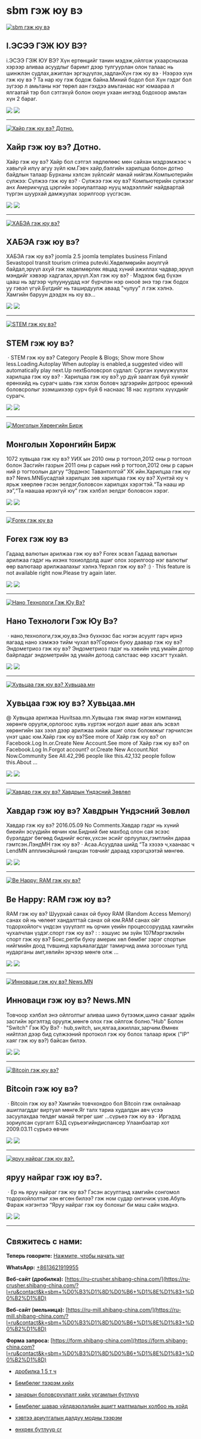 # sbm гэж юу вэ

<a href="https://swt.shibang-china.com/?l=ru&img&k=sbm+%D0%B3%D1%8D%D0%B6+%D1%8E%D1%83+%D0%B2%D1%8D" target="_blank">![sbm гэж юу вэ](http://static.shibang-china.com/all-800x300/571.jpg)</a>

## I.ЭСЭЭ ГЭЖ ЮУ ВЭ?
i.ЭСЭЭ ГЭЖ ЮУ ВЭ? Хүн ертөнцийг танин мэдэж,ойлгож ухаарсныхаа хэрээр аливаа асуудлыг баримт дээр тулгуурлан олон талаас нь шинжлэн судлах,ажиглан эргэцүүлэх,задланХүн гэж юу вэ&nbsp;&#0183;&#32;Нээрээ хүн гэж юу вэ ? Та нар юу гэж бодож байна.Миний бодол бол Хүн гэдэг бол зүгээр л амьтаны нэг төрөл аан гэхдээ амьтанаас нэг юмаараа л ялгаатай тэр бол сэтгэхүй болон оюун ухаан ингээд бодохоор амьтан хүн 2 бараг.


<a href="https://whatsapp.shibangsoft.com/WhatsApp.php" target="_blank" title="WhatsApp">![](http://static.shibang-china.com/icon/whatsapp.png)</a> <a href="https://swt.shibang-china.com/?l=ru&icon&k=sbm+%D0%B3%D1%8D%D0%B6+%D1%8E%D1%83+%D0%B2%D1%8D" target="_blank">![](http://static.shibang-china.com/icon/chat-ru.png)</a>

---

<a href="https://swt.shibang-china.com/?l=ru&img&k=sbm+%D0%B3%D1%8D%D0%B6+%D1%8E%D1%83+%D0%B2%D1%8D" target="_blank">![Хайр гэж юу вэ? Дотно.](http://static.shibang-china.com/all-800x300/1156.jpg)</a>

## Хайр гэж юу вэ? Дотно.
Хайр гэж юу вэ? Хайр бол сэтгэл хөдлөлөөс мөн сайхан мэдрэмжээс ч хавьгүй илүү агуу зүйл юм.Гэвч хайр,бэлгийн харилцаа болон дотно байдлын талаар Бурханы хэлсэн зүйлсийг манай нийгэм.Компьютерийн сүлжээ: Сүлжээ гэж юу вэ?&nbsp;&#0183;&#32;Сүлжээ гэж юу вэ? Компьютерийн сүлжээг анх Америкчууд цэргийн зориулалтаар нууц мэдээллийг найдвартай түргэн шуурхай дамжуулах зорилгоор үүсгэсэн.


<a href="https://whatsapp.shibangsoft.com/WhatsApp.php" target="_blank" title="WhatsApp">![](http://static.shibang-china.com/icon/whatsapp.png)</a> <a href="https://swt.shibang-china.com/?l=ru&icon&k=sbm+%D0%B3%D1%8D%D0%B6+%D1%8E%D1%83+%D0%B2%D1%8D" target="_blank">![](http://static.shibang-china.com/icon/chat-ru.png)</a>

---

<a href="https://swt.shibang-china.com/?l=ru&img&k=sbm+%D0%B3%D1%8D%D0%B6+%D1%8E%D1%83+%D0%B2%D1%8D" target="_blank">![ХАБЭА гэж юу вэ?](http://static.shibang-china.com/all-800x300/514.jpg)</a>

## ХАБЭА гэж юу вэ?
ХАБЭА гэж юу вэ? joomla 2.5 joomla templates business Finland Sevastopol transit tourism crimea putevki.Хөдөлмөрийн аюулгүй байдал,эрүүл ахуй гэж хөдөлмөрлөх явцад хүний ажиллах чадвар,эрүүл мэндийг хэвээр хадгалах,эрүүл.Хэл гэж юу вэ?&nbsp;&#0183;&#32;Мэдээж бид бүхэн цааш нь эдгээр чулуунуудад нэг бүрчлэн нэр онооё энэ тэр гэж бодох уу гэвэл үгүй.Бүгдийг нь таширдуулж аваад &quot;чулуу&quot; л гэж хэлнэ. Хамгийн баруун дээдэх нь юу вэ…


<a href="https://whatsapp.shibangsoft.com/WhatsApp.php" target="_blank" title="WhatsApp">![](http://static.shibang-china.com/icon/whatsapp.png)</a> <a href="https://swt.shibang-china.com/?l=ru&icon&k=sbm+%D0%B3%D1%8D%D0%B6+%D1%8E%D1%83+%D0%B2%D1%8D" target="_blank">![](http://static.shibang-china.com/icon/chat-ru.png)</a>

---

<a href="https://swt.shibang-china.com/?l=ru&img&k=sbm+%D0%B3%D1%8D%D0%B6+%D1%8E%D1%83+%D0%B2%D1%8D" target="_blank">![STEM гэж юу вэ?](http://static.shibang-china.com/all-800x300/1493.jpg)</a>

## STEM гэж юу вэ?
&nbsp;&#0183;&#32;STEM гэж юу вэ? Category People &amp; Blogs; Show more Show less.Loading.Autoplay When autoplay is enabled,a suggested video will automatically play next.Up nextБоловсрол судлал: Сурган хүмүүжүүлэх харилцаа гэж юу вэ?&nbsp;&#0183;&#32;Харилцаа гэж юу вэ?.ур дүй заалгаж буй хүнийг ерөнхийд нь сурагч шавь гэж хэлэх боловч эдгээрийн дотроос ерөнхий боловсролыг эзэмшихээр сурч буй 6 наснаас 18 нас хүртэлх хүүхдийг сурагч.


<a href="https://whatsapp.shibangsoft.com/WhatsApp.php" target="_blank" title="WhatsApp">![](http://static.shibang-china.com/icon/whatsapp.png)</a> <a href="https://swt.shibang-china.com/?l=ru&icon&k=sbm+%D0%B3%D1%8D%D0%B6+%D1%8E%D1%83+%D0%B2%D1%8D" target="_blank">![](http://static.shibang-china.com/icon/chat-ru.png)</a>

---

<a href="https://swt.shibang-china.com/?l=ru&img&k=sbm+%D0%B3%D1%8D%D0%B6+%D1%8E%D1%83+%D0%B2%D1%8D" target="_blank">![Монголын Хөрөнгийн Бирж](http://static.shibang-china.com/all-800x300/10.jpg)</a>

## Монголын Хөрөнгийн Бирж
1072 хувьцаа гэж юу вэ? УИХ ын 2010 оны р тогтоол,2012 оны р тогтоол болон Засгийн газрын 2011 оны р сарын ний р тогтоол,2012 оны р сарын ний р тогтоолын дагуу “Эрдэнэс Тавантолгой” ХК ийн.Харилцаа гэж юу вэ? News.MNБусадтай харилцах зөв харилцаа гэж юу вэ? Хүнтэй юу ч ярьж хөөрлөө гэсэн эелдэг,боловсон харилцах хэрэгтэй.“Та нааш ир ээ”,“Та наашаа ирэхгүй юү” гэж хэлбэл эелдэг боловсон хэрэг.


<a href="https://whatsapp.shibangsoft.com/WhatsApp.php" target="_blank" title="WhatsApp">![](http://static.shibang-china.com/icon/whatsapp.png)</a> <a href="https://swt.shibang-china.com/?l=ru&icon&k=sbm+%D0%B3%D1%8D%D0%B6+%D1%8E%D1%83+%D0%B2%D1%8D" target="_blank">![](http://static.shibang-china.com/icon/chat-ru.png)</a>

---

<a href="https://swt.shibang-china.com/?l=ru&img&k=sbm+%D0%B3%D1%8D%D0%B6+%D1%8E%D1%83+%D0%B2%D1%8D" target="_blank">![Forex гэж юу вэ](http://static.shibang-china.com/all-800x300/552.jpg)</a>

## Forex гэж юу вэ
Гадаад валютын арилжаа гэж юу вэ? Forex эсвэл Гадаад валютын арилжаа гэдэг нь ихэнх тохиолдолд ашиг олох зорилгоор нэг валютыг өөр валютаар арилжаалахыг хэлнэ.Үерхэл гэж юу вэ? :)&nbsp;&#0183;&#32;This feature is not available right now.Please try again later.


<a href="https://whatsapp.shibangsoft.com/WhatsApp.php" target="_blank" title="WhatsApp">![](http://static.shibang-china.com/icon/whatsapp.png)</a> <a href="https://swt.shibang-china.com/?l=ru&icon&k=sbm+%D0%B3%D1%8D%D0%B6+%D1%8E%D1%83+%D0%B2%D1%8D" target="_blank">![](http://static.shibang-china.com/icon/chat-ru.png)</a>

---

<a href="https://swt.shibang-china.com/?l=ru&img&k=sbm+%D0%B3%D1%8D%D0%B6+%D1%8E%D1%83+%D0%B2%D1%8D" target="_blank">![Нано Технологи Гэж Юу Вэ?](http://static.shibang-china.com/all-800x300/1465.jpg)</a>

## Нано Технологи Гэж Юу Вэ?
&nbsp;&#0183;&#32;нано,технологи,гэж,юу,вэ.Энэ бүхнээс бас нэгэн асуулт гарч ирнэ яагаад нано хэмжээ тийм чухал вэ?Гормон буюу даавар гэж юу вэ?Эндометриоз гэж юу вэ? Эндометриоз гэдэг нь хэвийн үед умайн дотор байрладаг эндометрийн эд умайн дотоод салстаас өөр хэсэгт тухайл.


<a href="https://whatsapp.shibangsoft.com/WhatsApp.php" target="_blank" title="WhatsApp">![](http://static.shibang-china.com/icon/whatsapp.png)</a> <a href="https://swt.shibang-china.com/?l=ru&icon&k=sbm+%D0%B3%D1%8D%D0%B6+%D1%8E%D1%83+%D0%B2%D1%8D" target="_blank">![](http://static.shibang-china.com/icon/chat-ru.png)</a>

---

<a href="https://swt.shibang-china.com/?l=ru&img&k=sbm+%D0%B3%D1%8D%D0%B6+%D1%8E%D1%83+%D0%B2%D1%8D" target="_blank">![Хувьцаа гэж юу вэ? Хувьцаа.мн](http://static.shibang-china.com/all-800x300/850.jpg)</a>

## Хувьцаа гэж юу вэ? Хувьцаа.мн
@ Хувьцаа арилжаа Huvitsaa.mn.Хувьцаа гэж ямар нэгэн компанид хѳрѳнгѳ оруулж,орлогоос хувь хүртэж ногдол ашиг авах аль эсвэл хѳрѳнгийн зах зээл дээр арилжаа хийж ашиг олох боломжыг гэрчилсэн үнэт цаас юм.Хайр гэж юу вэ?See more of Хайр гэж юу вэ? on Facebook.Log In.or.Create New Account.See more of Хайр гэж юу вэ? on Facebook.Log In.Forgot account? or.Create New Account.Not Now.Community See All.42,296 people like this.42,132 people follow this.About …


<a href="https://whatsapp.shibangsoft.com/WhatsApp.php" target="_blank" title="WhatsApp">![](http://static.shibang-china.com/icon/whatsapp.png)</a> <a href="https://swt.shibang-china.com/?l=ru&icon&k=sbm+%D0%B3%D1%8D%D0%B6+%D1%8E%D1%83+%D0%B2%D1%8D" target="_blank">![](http://static.shibang-china.com/icon/chat-ru.png)</a>

---

<a href="https://swt.shibang-china.com/?l=ru&img&k=sbm+%D0%B3%D1%8D%D0%B6+%D1%8E%D1%83+%D0%B2%D1%8D" target="_blank">![Хавдар гэж юу вэ? Хавдрын Үндэсний Зөвлөл](http://static.shibang-china.com/all-800x300/482.jpg)</a>

## Хавдар гэж юу вэ? Хавдрын Үндэсний Зөвлөл
Хавдар гэж юу вэ? 2016.05.09 No Comments.Хавдар гэдэг нь хүний биеийн эсүүдийн өвчин юм.Бидний бие махбод олон сая эсээс бүрэлддэг бөгөөд биднийг өсгөх,үхсэн эсийг орлуулах,гэмтлийн дараа гэмтсэн.ЛэндМН гэж юу вэ?&nbsp;&#0183;&#32;Aсаа.Асуудлаа шийд “Та хэзээ ч,хаанаас ч LendMN аппликэйшний ганцхан товчийг дараад хэрэгцээтэй мөнгөө.


<a href="https://whatsapp.shibangsoft.com/WhatsApp.php" target="_blank" title="WhatsApp">![](http://static.shibang-china.com/icon/whatsapp.png)</a> <a href="https://swt.shibang-china.com/?l=ru&icon&k=sbm+%D0%B3%D1%8D%D0%B6+%D1%8E%D1%83+%D0%B2%D1%8D" target="_blank">![](http://static.shibang-china.com/icon/chat-ru.png)</a>

---

<a href="https://swt.shibang-china.com/?l=ru&img&k=sbm+%D0%B3%D1%8D%D0%B6+%D1%8E%D1%83+%D0%B2%D1%8D" target="_blank">![Be Happy: RAM гэж юу вэ?](http://static.shibang-china.com/all-800x300/11.jpg)</a>

## Be Happy: RAM гэж юу вэ?
RAM гэж юу вэ? Шуурхай санах ой буюу RAM (Random Access Memory) санах ой нь чөлөөт хандалттай санах ой юм.RAM санах ойг тодорхойлогч үндсэн үзүүлэлт нь орчин үеийн процессоруудад хамгийн чухалчлан үздэг.спорт гэж юу вэ? : : эзшуис эм зүйн 107Мэргэжлийн спорт гэж юу вэ? Бокс,регби буюу америк хөл бөмбөг зэрэг спортын нийгмийн доод тvвшинд харъяалагддаг тамирчид амиа зогоохын тулд нударганы амт,хөлийн эрчээр мөнгө олж …


<a href="https://whatsapp.shibangsoft.com/WhatsApp.php" target="_blank" title="WhatsApp">![](http://static.shibang-china.com/icon/whatsapp.png)</a> <a href="https://swt.shibang-china.com/?l=ru&icon&k=sbm+%D0%B3%D1%8D%D0%B6+%D1%8E%D1%83+%D0%B2%D1%8D" target="_blank">![](http://static.shibang-china.com/icon/chat-ru.png)</a>

---

<a href="https://swt.shibang-china.com/?l=ru&img&k=sbm+%D0%B3%D1%8D%D0%B6+%D1%8E%D1%83+%D0%B2%D1%8D" target="_blank">![Инноваци гэж юу вэ? News.MN](http://static.shibang-china.com/all-800x300/827.jpg)</a>

## Инноваци гэж юу вэ? News.MN
Товчоор хэлбэл энэ ойлголтыг аливаа шинэ бүтээмж,шинэ санааг эдийн засгийн эргэлтэд оруулж,мөнгө олох гэж ойлгож болно.&quot;Hub&quot; Болон &quot;Switch&quot; Гэж Юу Вэ?&nbsp;&#0183;&#32;hub,switch, ын,ялгаа,ажиллах,зарчим.Өмнөх нийтлэл дээр бид сүлжээний протокол гэж юу болох талаар яриж (&quot;IP&quot; хаяг гэж юу вэ?) байсан билээ.


<a href="https://whatsapp.shibangsoft.com/WhatsApp.php" target="_blank" title="WhatsApp">![](http://static.shibang-china.com/icon/whatsapp.png)</a> <a href="https://swt.shibang-china.com/?l=ru&icon&k=sbm+%D0%B3%D1%8D%D0%B6+%D1%8E%D1%83+%D0%B2%D1%8D" target="_blank">![](http://static.shibang-china.com/icon/chat-ru.png)</a>

---

<a href="https://swt.shibang-china.com/?l=ru&img&k=sbm+%D0%B3%D1%8D%D0%B6+%D1%8E%D1%83+%D0%B2%D1%8D" target="_blank">![Bitcoin гэж юу вэ?](http://static.shibang-china.com/all-800x300/78.jpg)</a>

## Bitcoin гэж юу вэ?
&nbsp;&#0183;&#32;Bitcoin гэж юу вэ? Хамгийн товчхондоо бол Bitcoin гэж онлайнаар ашиглагддаг виртуал мөнгө.Яг талх тариа худалдан авч үсээ засуулахдаа төлдөг манай төгрөг шиг …сүрьеэ гэж юу вэ&nbsp;&#0183;&#32;Иргэдэд зориулсан сургалт БЗД сүрьеэгийндиспансер Улаанбаатар хот 2009.03.11 сүрьеэ өвчин


<a href="https://whatsapp.shibangsoft.com/WhatsApp.php" target="_blank" title="WhatsApp">![](http://static.shibang-china.com/icon/whatsapp.png)</a> <a href="https://swt.shibang-china.com/?l=ru&icon&k=sbm+%D0%B3%D1%8D%D0%B6+%D1%8E%D1%83+%D0%B2%D1%8D" target="_blank">![](http://static.shibang-china.com/icon/chat-ru.png)</a>

---

<a href="https://swt.shibang-china.com/?l=ru&img&k=sbm+%D0%B3%D1%8D%D0%B6+%D1%8E%D1%83+%D0%B2%D1%8D" target="_blank">![яруу найраг гэж юу вэ?.](http://static.shibang-china.com/all-800x300/1382.jpg)</a>

## яруу найраг гэж юу вэ?.
&nbsp;&#0183;&#32;Ер нь яруу найраг гэж юу вэ? Гэсэн асуултанд хамгийн сонгомол тодорхойлолтыг хэн өгсөн билээ? гэж ном судар онгичиж үзэв.Абуль Фараж нэгэнтээ “Яруу найраг гэж юу болохыг би маш сайн мэднэ.

<a href="https://whatsapp.shibangsoft.com/WhatsApp.php" target="_blank" title="WhatsApp">![](http://static.shibang-china.com/icon/whatsapp.png)</a> <a href="https://swt.shibang-china.com/?l=ru&icon&k=sbm+%D0%B3%D1%8D%D0%B6+%D1%8E%D1%83+%D0%B2%D1%8D" target="_blank">![](http://static.shibang-china.com/icon/chat-ru.png)</a>

---
## Свяжитесь с нами:

**Теперь говорите:** [Нажмите, чтобы начать чат](https://swt.shibang-china.com?l=ru&contact&k=sbm+%D0%B3%D1%8D%D0%B6+%D1%8E%D1%83+%D0%B2%D1%8D)

**WhatsApp:**  [+8613621919955](https://whatsapp.shibangsoft.com/WhatsApp.php)

**Веб-сайт (дробилка):** [https://ru-crusher.shibang-china.com/](https://ru-crusher.shibang-china.com/?l=ru&contact&k=sbm+%D0%B3%D1%8D%D0%B6+%D1%8E%D1%83+%D0%B2%D1%8D)

**Веб-сайт (мельница):** [https://ru-mill.shibang-china.com/](https://ru-mill.shibang-china.com/?l=ru&contact&k=sbm+%D0%B3%D1%8D%D0%B6+%D1%8E%D1%83+%D0%B2%D1%8D)

**Форма запроса:** [https://form.shibang-china.com](https://form.shibang-china.com?l=ru&contact&k=sbm+%D0%B3%D1%8D%D0%B6+%D1%8E%D1%83+%D0%B2%D1%8D)

* [дробилка 1 5 т  ч](../130/%D0%B4%D1%80%D0%BE%D0%B1%D0%B8%D0%BB%D0%BA%D0%B0%201%205%20%D1%82%20%20%D1%87.md)

* [Бөмбөлөг тээрэм хийх](../128/%D0%91%D3%A9%D0%BC%D0%B1%D3%A9%D0%BB%D3%A9%D0%B3%20%D1%82%D1%8D%D1%8D%D1%80%D1%8D%D0%BC%20%D1%85%D0%B8%D0%B9%D1%85.md)

* [занарын боловсруулалт хийх ургамлын бутлуур](../128/%D0%B7%D0%B0%D0%BD%D0%B0%D1%80%D1%8B%D0%BD%20%D0%B1%D0%BE%D0%BB%D0%BE%D0%B2%D1%81%D1%80%D1%83%D1%83%D0%BB%D0%B0%D0%BB%D1%82%20%D1%85%D0%B8%D0%B9%D1%85%20%D1%83%D1%80%D0%B3%D0%B0%D0%BC%D0%BB%D1%8B%D0%BD%20%D0%B1%D1%83%D1%82%D0%BB%D1%83%D1%83%D1%80.md)

* [Бөмбөлөг шавар үйлдвэрлэлийн ашигт малтмалын холбоо нь хойд](../128/%D0%91%D3%A9%D0%BC%D0%B1%D3%A9%D0%BB%D3%A9%D0%B3%20%D1%88%D0%B0%D0%B2%D0%B0%D1%80%20%D2%AF%D0%B9%D0%BB%D0%B4%D0%B2%D1%8D%D1%80%D0%BB%D1%8D%D0%BB%D0%B8%D0%B9%D0%BD%20%D0%B0%D1%88%D0%B8%D0%B3%D1%82%20%D0%BC%D0%B0%D0%BB%D1%82%D0%BC%D0%B0%D0%BB%D1%8B%D0%BD%20%D1%85%D0%BE%D0%BB%D0%B1%D0%BE%D0%BE%20%D0%BD%D1%8C%20%D1%85%D0%BE%D0%B9%D0%B4.md)

* [хэвтээ ариутгалын далдуу модны тээрэм](../130/%D1%85%D1%8D%D0%B2%D1%82%D1%8D%D1%8D%20%D0%B0%D1%80%D0%B8%D1%83%D1%82%D0%B3%D0%B0%D0%BB%D1%8B%D0%BD%20%D0%B4%D0%B0%D0%BB%D0%B4%D1%83%D1%83%20%D0%BC%D0%BE%D0%B4%D0%BD%D1%8B%20%D1%82%D1%8D%D1%8D%D1%80%D1%8D%D0%BC.md)

* [өнхрөх бутлуур cr](../127/%D3%A9%D0%BD%D1%85%D1%80%D3%A9%D1%85%20%D0%B1%D1%83%D1%82%D0%BB%D1%83%D1%83%D1%80%20cr.md)